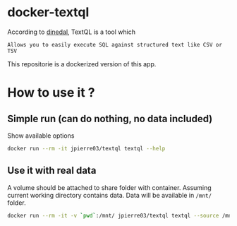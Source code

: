 # docker-textql

According to [dinedal](https://github.com/dinedal/textql), TextQL is a tool which

  ```
  Allows you to easily execute SQL against structured text like CSV or TSV
  ```

This repositorie is a dockerized version of this app.

# How to use it ?

## Simple run (can do nothing, no data included)

Show available options 

```bash
docker run --rm -it jpierre03/textql textql --help
```

## Use it with real data

A volume should be attached to share folder with container.
Assuming current working directory contains data.
Data will be available in `/mnt/` folder.

```bash
docker run --rm -it -v `pwd`:/mnt/ jpierre03/textql textql --source /mnt/data.csv  -header -sql "SELECT * FROM tbl"
```
